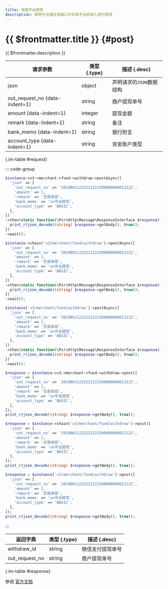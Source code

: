 ```yaml
---
title: 电商平台提现
description: 电商平台通过该接口可将其平台的收入进行提现
---
```


# {{ $frontmatter.title }} {#post}

{{ $frontmatter.description }}

| 请求参数 | 类型 {.type} | 描述 {.desc}
| --- | --- | ---
| json | object | 声明请求的`JSON`数据结构
| out_request_no {data-indent=1} | string | 商户提现单号
| amount {data-indent=1} | integer | 提现金额
| remark {data-indent=1} | string | 备注
| bank_memo {data-indent=1} | string | 银行附言
| account_type {data-indent=1} | string | 资金账户类型

{.im-table #request}

::: code-group

```php [异步纯链式]
$instance->v3->merchant->fund->withdraw->postAsync([
  'json' => [
    'out_request_no' => '20190611222222222200000000012122',
    'amount' => 1,
    'remark' => '交易体现',
    'bank_memo' => 'xx平台提现',
    'account_type' => 'BASIC',
  ],
])
->then(static function(\Psr\Http\Message\ResponseInterface $response) {
  print_r(json_decode((string) $response->getBody(), true));
})
->wait();
```

```php [异步声明式]
$instance->chain('v3/merchant/fund/withdraw')->postAsync([
  'json' => [
    'out_request_no' => '20190611222222222200000000012122',
    'amount' => 1,
    'remark' => '交易体现',
    'bank_memo' => 'xx平台提现',
    'account_type' => 'BASIC',
  ],
])
->then(static function(\Psr\Http\Message\ResponseInterface $response) {
  print_r(json_decode((string) $response->getBody(), true));
})
->wait();
```

```php [异步属性式]
$instance['v3/merchant/fund/withdraw']->postAsync([
  'json' => [
    'out_request_no' => '20190611222222222200000000012122',
    'amount' => 1,
    'remark' => '交易体现',
    'bank_memo' => 'xx平台提现',
    'account_type' => 'BASIC',
  ],
])
->then(static function(\Psr\Http\Message\ResponseInterface $response) {
  print_r(json_decode((string) $response->getBody(), true));
})
->wait();
```

```php [同步纯链式]
$response = $instance->v3->merchant->fund->withdraw->post([
  'json' => [
    'out_request_no' => '20190611222222222200000000012122',
    'amount' => 1,
    'remark' => '交易体现',
    'bank_memo' => 'xx平台提现',
    'account_type' => 'BASIC',
  ],
]);
print_r(json_decode((string) $response->getBody(), true));
```

```php [同步声明式]
$response = $instance->chain('v3/merchant/fund/withdraw')->post([
  'json' => [
    'out_request_no' => '20190611222222222200000000012122',
    'amount' => 1,
    'remark' => '交易体现',
    'bank_memo' => 'xx平台提现',
    'account_type' => 'BASIC',
  ],
]);
print_r(json_decode((string) $response->getBody(), true));
```

```php [同步属性式]
$response = $instance['v3/merchant/fund/withdraw']->post([
  'json' => [
    'out_request_no' => '20190611222222222200000000012122',
    'amount' => 1,
    'remark' => '交易体现',
    'bank_memo' => 'xx平台提现',
    'account_type' => 'BASIC',
  ],
]);
print_r(json_decode((string) $response->getBody(), true));
```

:::

| 返回字典 | 类型 {.type} | 描述 {.desc}
| --- | --- | ---
| withdraw_id | string | 微信支付提现单号
| out_request_no | string | 商户提现单号

{.im-table #response}

参阅 [官方文档](https://pay.weixin.qq.com/wiki/doc/apiv3/wxpay/ecommerce/fund/chapter3_5.shtml)
